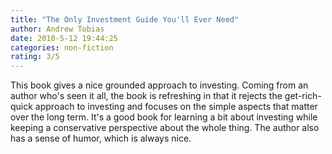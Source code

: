 ```yaml
---
title: "The Only Investment Guide You'll Ever Need"
author: Andrew Tobias
date: 2010-5-12 19:44:25
categories: non-fiction
rating: 3/5
---
```


This book gives a nice grounded approach to investing. Coming from an author who's seen it all, the book is refreshing in that it rejects the get-rich-quick approach to investing and focuses on the simple aspects that matter over the long term. It's a good book for learning a bit about investing while keeping a conservative perspective about the whole thing. The author also has a sense of humor, which is always nice.
